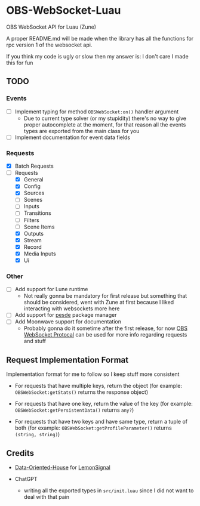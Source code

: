 # OBS-WebSocket-Luau

OBS WebSocket API for Luau (Zune)

A proper README.md will be made when the library has all the functions for
rpc version 1 of the websocket api.

If you think my code is ugly or slow then my answer is: I don't care I made this
for fun

## TODO

### Events

-   [ ] Implement typing for method `OBSWebSocket:on()` handler argument
    -   Due to current type solver (or my stupidity) there's no way to give proper
        autocomplete at the moment, for that reason all the events types are exported from the main class for you
-   [ ] Implement documentation for event data fields

### Requests

-   [x] Batch Requests
-   [ ] Requests
    -   [x] General
    -   [x] Config
    -   [x] Sources
    -   [ ] Scenes
    -   [ ] Inputs
    -   [ ] Transitions
    -   [ ] Filters
    -   [ ] Scene Items
    -   [x] Outputs
    -   [x] Stream
    -   [x] Record
    -   [x] Media Inputs
    -   [x] Ui

### Other

-   [ ] Add support for Lune runtime
    -   Not really gonna be mandatory for first release but
        something that should be considered, went with Zune at first because
        I liked interacting with websockets more here
-   [ ] Add support for [pesde](https://pesde.dev/) package manager
-   [ ] Add Moonwave support for documentation
    -   Probably gonna do it sometime after the first release, for now
        [OBS WebSocket Protocal](https://github.com/obsproject/obs-websocket/blob/master/docs/generated/protocol.md) can be used for more info regarding requests and stuff

## Request Implementation Format

Implementation format for me to follow so I keep stuff more consistent

-   For requests that have multiple keys,
    return the object
    (for example: `OBSWebSocket:getStats()` returns the response object)

-   For requests that have one key,
    return the value of the key
    (for example: `OBSWebSocket:getPersistentData()` returns `any?`)

-   For requests that have two keys and have same type,
    return a tuple of both
    (for example: `OBSWebSocket:getProfileParameter()` returns `(string, string)`)

## Credits

-   [Data-Oriented-House](https://github.com/Data-Oriented-House) for
    [LemonSignal](https://github.com/Data-Oriented-House/LemonSignal)

-   ChatGPT
    -   writing all the exported types in `src/init.luau` since
        I did not want to deal with that pain
